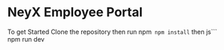 # NeyX Employee Portal

To get Started Clone the repository then run
npm` npm install`
then
js```
    npm run dev
```